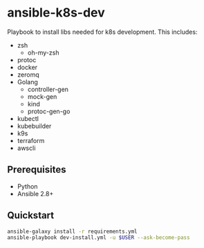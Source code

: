 # ansible-k8s-dev

Playbook to install libs needed for k8s development. This includes:

- zsh
  - oh-my-zsh
- protoc
- docker
- zeromq
- Golang
  - controller-gen
  - mock-gen
  - kind
  - protoc-gen-go
- kubectl
- kubebuilder
- k9s
- terraform
- awscli

## Prerequisites

- Python
- Ansible 2.8+

## Quickstart

```bash
ansible-galaxy install -r requirements.yml
ansible-playbook dev-install.yml -u $USER --ask-become-pass
```
